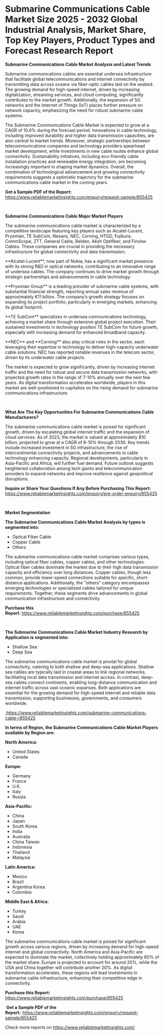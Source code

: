 <p><h1>Submarine Communications Cable Market Size 2025 - 2032 Global Industrial Analysis, Market Share, Top Key Players, Product Types and Forecast Research Report</h1></p><p><strong>Submarine Communications Cable Market Analysis and Latest Trends</strong></p>
<p><p>Submarine communications cables are essential undersea infrastructure that facilitate global telecommunications and internet connectivity by transmitting data across oceans via fiber-optic cables laid on the seabed. The growing demand for high-speed internet, driven by increasing digitalization, streaming services, and cloud computing, significantly contributes to the market growth. Additionally, the expansion of 5G networks and the Internet of Things (IoT) places further pressure on network capacity, emphasizing the need for robust submarine cable systems.</p><p>The Submarine Communications Cable Market is expected to grow at a CAGR of 10.6% during the forecast period. Innovations in cable technology, including improved durability and higher data transmission capacities, are also central to market trends. Moreover, strategic partnerships between telecommunications companies and technology providers spearhead market development, while investments in new cable routes enhance global connectivity. Sustainability initiatives, including eco-friendly cable installation practices and renewable energy integration, are becoming increasingly important in shaping market dynamics. Overall, the combination of technological advancement and growing connectivity requirements suggests a optimistic trajectory for the submarine communications cable market in the coming years.</p></p>
<p><strong>Get a Sample PDF of the Report:&nbsp;</strong> <a href="https://www.reliablemarketinsights.com/enquiry/request-sample/855425?utm_campaign=3291&utm_medium=2&utm_source=Github&utm_content=ia&utm_term=10042025&utm_id=submarine-communications-cable">https://www.reliablemarketinsights.com/enquiry/request-sample/855425</a></p>
<p>&nbsp;</p>
<p><strong>Submarine Communications Cable Major Market Players</strong></p>
<p><p>The submarine communications cable market is characterized by a competitive landscape featuring key players such as Alcatel-Lucent, Prysmian, TE SubCom, Nexans, NEC, Corning, HTGD, Fujikura, CommScope, ZTT, General Cable, Belden, Aksh Optifiber, and Finolex Cables. These companies are crucial in providing the necessary infrastructure for global connectivity and data transmission.</p><p>**Alcatel-Lucent**, now part of Nokia, has a significant market presence with its strong R&D in optical networks, contributing to an innovative range of undersea cables. The company continues to drive market growth through strategic partnerships and advancements in cable technology.</p><p>**Prysmian Group** is a leading provider of submarine cable systems, with substantial financial strength, reporting annual sales revenue of approximately €11 billion. The company’s growth strategy focuses on expanding its project portfolio, particularly in emerging markets, enhancing its global footprint.</p><p>**TE SubCom** specializes in undersea communications technology, achieving a market share through extensive global project execution. Their sustained investments in technology position TE SubCom for future growth, especially with increasing demand for enhanced broadband capacity.</p><p>**NEC** and **Corning** also play critical roles in the sector, each leveraging their expertise in technology to deliver high-capacity underwater cable solutions. NEC has reported notable revenues in the telecom sector, driven by its underwater cable projects.</p><p>The market is expected to grow significantly, driven by increasing internet traffic and the need for robust and secure data transmission networks, with projected growth rates in the range of 7-10% annually over the next few years. As digital transformation accelerates worldwide, players in this market are well-positioned to capitalize on the rising demand for submarine communications infrastructure.</p></p>
<p>&nbsp;</p>
<p><strong>What Are The Key Opportunities For Submarine Communications Cable Manufacturers?</strong></p>
<p><p>The submarine communications cable market is poised for significant growth, driven by escalating global internet traffic and the expansion of cloud services. As of 2023, the market is valued at approximately $10 billion, projected to grow at a CAGR of 8-10% through 2030. Key trends include increased investment in 5G infrastructure, the rise of intercontinental connectivity projects, and advancements in cable technology enhancing capacity. Regional developments, particularly in Asia-Pacific and Africa, will further fuel demand. Future outlook suggests heightened collaboration among tech giants and telecommunication providers to expand networks and improve resilience against geopolitical disruptions.</p></p>
<p><strong>Inquire or Share Your Questions If Any Before Purchasing This Report:</strong> <a href="https://www.reliablemarketinsights.com/enquiry/pre-order-enquiry/855425?utm_campaign=3291&utm_medium=2&utm_source=Github&utm_content=ia&utm_term=10042025&utm_id=submarine-communications-cable">https://www.reliablemarketinsights.com/enquiry/pre-order-enquiry/855425</a></p>
<p>&nbsp;</p>
<p><strong>Market Segmentation</strong></p>
<p><strong>The Submarine Communications Cable Market Analysis by types is segmented into:</strong></p>
<p><ul><li>Optical Fiber Cable</li><li>Copper Cable</li><li>Others</li></ul></p>
<p><p>The submarine communications cable market comprises various types, including optical fiber cables, copper cables, and other technologies. Optical fiber cables dominate the market due to their high data transmission capacity and efficiency over long distances. Copper cables, though less common, provide lower-speed connections suitable for specific, short-distance applications. Additionally, the "others" category encompasses emerging technologies or specialized cables tailored for unique requirements. Together, these segments drive advancements in global communication infrastructure and connectivity.</p></p>
<p><strong>Purchase this Report:&nbsp;</strong><a href="https://www.reliablemarketinsights.com/purchase/855425?utm_campaign=3291&utm_medium=2&utm_source=Github&utm_content=ia&utm_term=10042025&utm_id=submarine-communications-cable">https://www.reliablemarketinsights.com/purchase/855425</a></p>
<p>&nbsp;</p>
<p><strong>The Submarine Communications Cable Market Industry Research by Application is segmented into:</strong></p>
<p><ul><li>Shallow Sea</li><li>Deep Sea</li></ul></p>
<p><p>The submarine communications cable market is pivotal for global connectivity, catering to both shallow and deep-sea applications. Shallow sea cables are typically laid in coastal areas to link regional networks, facilitating local data transmission and internet access. In contrast, deep-sea cables connect continents, enabling long-distance communication and internet traffic across vast oceanic expanses. Both applications are essential for the growing demand for high-speed internet and reliable data transmission, supporting businesses, governments, and consumers worldwide.</p></p>
<p><a href="https://www.reliablemarketinsights.com/submarine-communications-cable-r855425?utm_campaign=3291&utm_medium=2&utm_source=Github&utm_content=ia&utm_term=10042025&utm_id=submarine-communications-cable">&nbsp;https://www.reliablemarketinsights.com/submarine-communications-cable-r855425</a></p>
<p><strong>In terms of Region, the Submarine Communications Cable Market Players available by Region are:</strong></p>
<p>
    <p> <strong> North America: </strong>
        <ul>
            <li>United States</li>
            <li>Canada</li>
        </ul>
        </p> 
    <p> <strong> Europe: </strong>
        <ul>
            <li>Germany</li>
            <li>France</li>
            <li>U.K.</li>
            <li>Italy</li>
            <li>Russia</li>
        </ul>
        </p> 
    <p> <strong> Asia-Pacific: </strong>
        <ul>
            <li>China</li>
            <li>Japan</li>
            <li>South Korea</li>
            <li>India</li>
            <li>Australia</li>
            <li>China Taiwan</li>
            <li>Indonesia</li>
            <li>Thailand</li>
            <li>Malaysia</li>
        </ul>
        </p> 
    <p> <strong> Latin America: </strong>
        <ul>
            <li>Mexico</li>
            <li>Brazil</li>
            <li>Argentina Korea</li>
            <li>Colombia</li>
        </ul>
        </p> 
    <p> <strong> Middle East & Africa: </strong>
        <ul>
            <li>Turkey</li>
            <li>Saudi</li>
            <li>Arabia</li>
            <li>UAE</li>
            <li>Korea</li>
        </ul>
    </p>
    </p>
<p><p>The submarine communications cable market is poised for significant growth across various regions, driven by increasing demand for high-speed internet and global connectivity. North America and Asia-Pacific are expected to dominate the market, collectively holding approximately 60% of the market share. Europe is projected to account for around 20%, while the USA and China together will contribute another 20%. As digital transformation accelerates, these regions will lead investments in submarine cable infrastructure, enhancing their competitive edge in connectivity.</p></p>
<p><strong>Purchase this Report: </strong><a href="https://www.reliablemarketinsights.com/purchase/855425?utm_campaign=3291&utm_medium=2&utm_source=Github&utm_content=ia&utm_term=10042025&utm_id=submarine-communications-cable">https://www.reliablemarketinsights.com/purchase/855425</a></p>
<p>&nbsp;<strong>Get a Sample PDF of the Report:&nbsp;&nbsp;</strong><a href="https://www.reliablemarketinsights.com/enquiry/request-sample/855425?utm_campaign=3291&utm_medium=2&utm_source=Github&utm_content=ia&utm_term=10042025&utm_id=submarine-communications-cable">https://www.reliablemarketinsights.com/enquiry/request-sample/855425</a></p>
<p><strong></strong></p>
<p>Check more reports on <a href="https://www.reliablemarketinsights.com/?utm_campaign=3291&utm_medium=2&utm_source=Github&utm_content=ia&utm_term=10042025&utm_id=submarine-communications-cable">https://www.reliablemarketinsights.com/</a></p>
